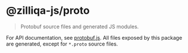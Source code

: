 # @zilliqa-js/proto

> Protobuf source files and generated JS modules.

For API documentation, see [protobuf.js](https://github.com/dcodeIO/ProtoBuf.js/).
All files exposed by this package are generated, except for `*.proto` source
files.
